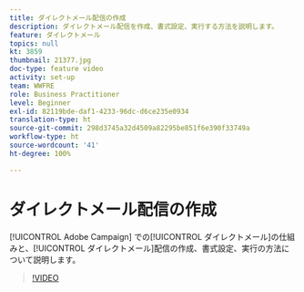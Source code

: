 ```yaml
---
title: ダイレクトメール配信の作成
description: ダイレクトメール配信を作成、書式設定、実行する方法を説明します。
feature: ダイレクトメール
topics: null
kt: 3859
thumbnail: 21377.jpg
doc-type: feature video
activity: set-up
team: WWFRE
role: Business Practitioner
level: Beginner
exl-id: 82119bde-daf1-4233-96dc-d6ce235e0934
translation-type: ht
source-git-commit: 298d3745a32d4509a82295be851f6e390f33749a
workflow-type: ht
source-wordcount: '41'
ht-degree: 100%

---
```


# ダイレクトメール配信の作成

[!UICONTROL Adobe Campaign] での[!UICONTROL ダイレクトメール]の仕組みと、[!UICONTROL ダイレクトメール]配信の作成、書式設定、実行の方法について説明します。

>[!VIDEO](https://video.tv.adobe.com/v/21377?quality=12)

